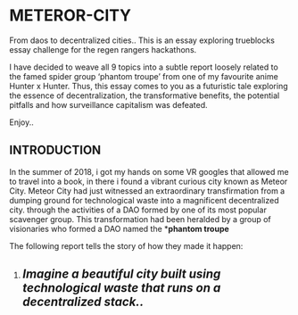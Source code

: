 # METEROR-CITY
From daos to decentralized cities.. This is an essay exploring trueblocks essay challenge for the regen rangers hackathons.

I have decided to weave all 9 topics into a subtle report loosely related to the famed spider group ‘phantom troupe’ from one of my favourite anime Hunter x Hunter. Thus, this essay comes to you as a futuristic tale exploring the essence of decentralization, the transformative benefits, the potential pitfalls and how surveillance capitalism was defeated.
 
Enjoy..

## INTRODUCTION

In the summer of 2018, i got my hands on some VR googles that allowed me to travel into a book, in there i found a vibrant curious city known as Meteor City. Meteor City had just witnessed an extraordinary transfirmation from a dumping ground for technological waste into a magnificent decentralized city. through the activities of a DAO formed by one of its most popular scavenger group. This transformation had been heralded by a group of visionaries who formed a DAO named the ***phantom troupe**

The following report tells the story of how they made it happen:

1. ## *Imagine a beautiful city built using technological waste that runs on a decentralized stack..*
